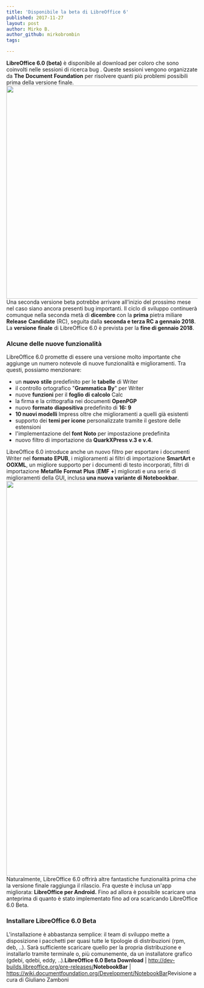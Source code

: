 ```yaml
---
title: 'Disponibile la beta di LibreOffice 6'
published: 2017-11-27
layout: post
author: Mirko B.
author_github: mirkobrombin
tags:

---
```

<strong>LibreOffice 6.0 (beta)</strong> è disponibile al download per coloro che sono coinvolti nelle sessioni di ricerca bug . Queste sessioni vengono organizzate da <strong>The</strong> <strong>Document</strong> <strong>Foundation</strong> per risolvere quanti più problemi possibili prima della versione finale.<img class="aligncenter size-full wp-image-3046 size-full wp-image-227" src="https://linuxhub.it/wordpress/wp-content/uploads/2017/11/Schermata-da-2017-11-27-15-43-34-e1511793905249.png" alt="" width="707" height="559" />Una seconda versione beta potrebbe arrivare all'inizio del prossimo mese nel caso siano ancora presenti bug importanti. Il ciclo di sviluppo continuerà comunque nella seconda metà di <strong>dicembre</strong> con la <strong>prima</strong> pietra miliare <strong>Release</strong> <strong>Candidate</strong> (RC), seguita dalla <strong>seconda e terza RC a gennaio 2018</strong>. La <strong>versione</strong> <strong>finale</strong> di LibreOffice 6.0 è prevista per la <strong>fine di gennaio 2018</strong>.<h3>Alcune delle nuove funzionalità</h3>LibreOffice 6.0 promette di essere una versione molto importante che aggiunge un  numero notevole di nuove funzionalità e miglioramenti. Tra questi, possiamo menzionare:<ul>    <li>un <strong>nuovo</strong> <strong>stile</strong> predefinito per le <strong>tabelle</strong> di Writer</li>    <li>il controllo ortografico "<strong>Grammatica</strong> <strong>By</strong>" per Writer</li>    <li>nuove <strong>funzioni</strong> per il <strong>foglio</strong> <strong>di</strong> <strong>calcolo</strong> Calc</li>    <li>la firma e la crittografia nei documenti <strong>OpenPGP</strong></li>    <li>nuovo <strong>formato</strong> <strong>diapositiva</strong> predefinito di <strong>16: 9</strong></li>    <li><strong>10 nuovi modelli</strong> Impress oltre che miglioramenti a quelli già esistenti</li>    <li>supporto dei <strong>temi per icone</strong> personalizzate tramite il gestore delle estensioni</li>    <li>l'implementazione del <strong>font</strong> <strong>Noto</strong> per impostazione predefinita</li>    <li>nuovo filtro di importazione da <strong>QuarkXPress v.3 e v.4</strong>.</li></ul>LibreOffice 6.0 introduce anche un nuovo filtro  per esportare i documenti Writer nel <strong>formato</strong> <strong>EPUB</strong>, i miglioramenti ai filtri di importazione <strong>SmartArt</strong> e <strong>OOXML</strong>, un migliore supporto per i documenti di testo incorporati, filtri di importazione <strong>Metafile</strong> <strong>Format</strong> <strong>Plus</strong> (<strong>EMF</strong> <strong>+</strong>) migliorati e una serie di miglioramenti della GUI, inclusa<strong> una nuova variante di Notebookbar</strong>.<img class="aligncenter size-full wp-image-3045 size-full wp-image-228" src="https://linuxhub.it/wordpress/wp-content/uploads/2017/11/Schermata-del-2017-11-27-15.42.25.png" alt="" width="1416" height="1036" />Naturalmente, LibreOffice 6.0 offrirà altre fantastiche funzionalità prima che la versione finale raggiunga il rilascio. Fra queste è inclusa un'app migliorata: <strong>LibreOffice per Android.</strong> Fino ad allora è possibile scaricare una anteprima di quanto è stato implementato fino ad ora scaricando LibreOffice 6.0 Beta.<h3>Installare LibreOffice 6.0 Beta</h3>L'installazione è abbastanza semplice: il team di sviluppo mette a disposizione i pacchetti per quasi tutte le tipologie di distribuzioni (rpm, deb, ..). Sarà sufficiente scaricare quello per la propria distribuzione e installarlo tramite terminale o, più comunemente, da un installatore grafico (gdebi, qdebi, eddy, ..).<strong>LibreOffice 6.0 Beta Download</strong> | <a href="http://dev-builds.libreoffice.org/pre-releases/">http://dev-builds.libreoffice.org/pre-releases/</a><strong>NotebookBar</strong> | <a href="https://wiki.documentfoundation.org/Development/NotebookBar">https://wiki.documentfoundation.org/Development/NotebookBar</a>Revisione a cura di Giuliano Zamboni